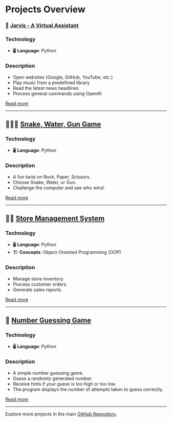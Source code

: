 # Projects Overview

### 🤖 [Jarvis - A Virtual Assistant](./Jarvis%20AI/Readme.md)

### Technology
- 🖥️ **Language**: Python

### Description
- Open websites (Google, GitHub, YouTube, etc.)
- Play music from a predefined library
- Read the latest news headlines
- Process general commands using OpenAI

[Read more](https://github.com/sandip3/Python-Project/blob/master/Jarvis%20AI/Readme.md)

---

## 🐍💧🔫 [Snake, Water, Gun Game](./Snake,%20Water,%20Gun%20Game/readme.md)

### Technology
- 🖥️ **Language**: Python

### Description
- A fun twist on Rock, Paper, Scissors.
- Choose Snake, Water, or Gun.
- Challenge the computer and see who wins!

[Read more](https://github.com/sandip3/Python-Project/blob/master/Snake%2C%20Water%2C%20Gun%20Game/readme.md)

---

## 🏪🛒 [Store Management System](./Store%20managment%20System/Readme.md)

### Technology
- 🖥️ **Language**: Python
- 🏗️ **Concepts**: Object-Oriented Programming (OOP)

### Description
- Manage store inventory.
- Process customer orders.
- Generate sales reports.

[Read more](https://github.com/sandip3/Python-Project/blob/master/Store%20managment%20System/Readme.md)

---

## 🎲 [Number Guessing Game](./Number%20Guessing%20Game/Readme.md)

### Technology
- 🖥️ **Language**: Python

### Description
- A simple number guessing game.
- Guess a randomly generated number.
- Receive hints if your guess is too high or too low.
- The program displays the number of attempts taken to guess correctly.

[Read more](https://github.com/sandip3/Python-Project/blob/master/THE%20PERFECT%20GUESS/Readme.md)

---

Explore more projects in the main [GitHub Repository](https://github.com/sandip3/Python-Project).

